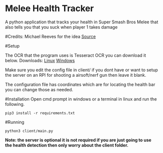# Melee Health Tracker
A python application that tracks your health in Super Smash Bros Melee that also tells you that you suck when player 1 takes damage

#Credits: Michael Reeves for the idea
[Source](https://bitbucket.org/mtreeves808/footnot-health-detection/)

#Setup

The OCR that the program uses is Tesseract OCR you can download it below.
Downloads: [Linux](https://github.com/tesseract-ocr/tesseract/wiki#linux) [Windows](https://github.com/tesseract-ocr/tesseract/wiki#windows)

Make sure you edit the config file in client/ if you dont have or want to setup the server on an RPI for shooting a airsoft/nerf gun then leave it blank.

The configuration file has coordinates which are for locating the health bar you can change those as needed.

#Installation
Open cmd prompt in windows or a terminal in linux and run the following.
```
pip3 install -r requirements.txt
```

#Running
```
python3 client/main.py
```

**Note: the server is optional it is not required if you are just going to use the health detection then only worry about the client folder.**
